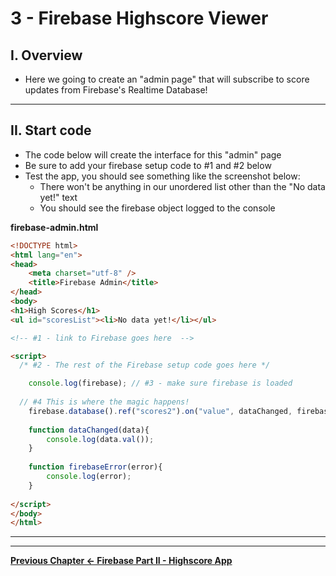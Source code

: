 # 3 - Firebase Highscore Viewer

## I. Overview

- Here we going to create an "admin page" that will subscribe to score updates from Firebase's Realtime Database!

<hr>

## II. Start code

- The code below will create the interface for this "admin" page
- Be sure to add your firebase setup code to #1 and #2 below
- Test the app, you should see something like the screenshot below:
  - There won't be anything in our unordered list other than the "No data yet!" text
  - You should see the firebase object logged to the console

**firebase-admin.html**

```html
<!DOCTYPE html>
<html lang="en">
<head>
	<meta charset="utf-8" />
	<title>Firebase Admin</title>
</head>
<body>
<h1>High Scores</h1>
<ul id="scoresList"><li>No data yet!</li></ul>

<!-- #1 - link to Firebase goes here  -->

<script>
  /* #2 - The rest of the Firebase setup code goes here */

	console.log(firebase); // #3 - make sure firebase is loaded
	
  // #4 This is where the magic happens!
	firebase.database().ref("scores2").on("value", dataChanged, firebaseError);
	
	function dataChanged(data){
		console.log(data.val());
	}
	
	function firebaseError(error){
		console.log(error);
	}
	
</script>
</body>
</html>
```

<hr><hr>

**[Previous Chapter <- Firebase Part II - Highscore App](firebase-2.md)**
